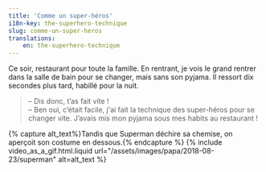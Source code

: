 ```yaml
---
title: 'Comme un super-héros'
i18n-key: the-superhero-technique
slug: comme-un-super-heros
translations:
    en: the-superhero-technique
---
```


Ce soir, restaurant pour toute la famille. En rentrant, je vois le grand rentrer
dans la salle de bain pour se changer, mais sans son pyjama. Il ressort dix
secondes plus tard, habillé pour la nuit.

<!-- more -->

> – Dis donc, t’as fait vite !  
> – Ben oui, c’était facile, j'ai fait la technique des super-héros pour se
> changer vite. J’avais mis mon pyjama sous mes habits au restaurant !

{% capture alt_text%}Tandis que Superman déchire sa chemise, on aperçoit son
costume en dessous.{% endcapture %} {% include video_as_a_gif.html.liquid
url="/assets/images/papa/2018-08-23/superman"
alt=alt_text
%}
